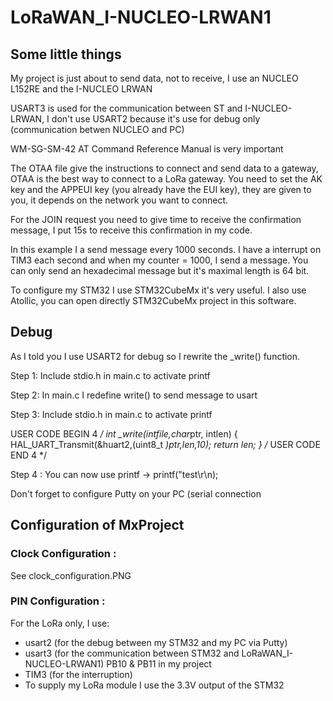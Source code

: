 # LoRaWAN_I-NUCLEO-LRWAN1

## Some little things

My project is just about to send data, not to receive, I use an NUCLEO L152RE and the I-NUCLEO LRWAN

USART3 is used for the communication between ST and I-NUCLEO-LRWAN, I don't use USART2 because it's use for debug only (communication betwen NUCLEO and PC)

WM-SG-SM-42 AT Command Reference Manual is very important

The OTAA file give the instructions to connect and send data to a gateway, OTAA is the best way to connect to a LoRa gateway.
You need to set the AK key and the APPEUI key (you already have the EUI key), they are given to you, it depends on the network you want to connect. 

For the JOIN request you need to give time to receive the confirmation message, I put 15s to receive this confirmation in my code.

In this example I a send message every 1000 seconds. I have a interrupt on TIM3 each second and when my counter = 1000, I send a message. You can only send an hexadecimal message but it's maximal length is 64 bit.

To configure my STM32 I use STM32CubeMx it's very useful. I also use Atollic, you can open directly STM32CubeMx project in this software.

## Debug

As I told you I use USART2 for debug so I rewrite the _write() function.

Step 1: 
        Include stdio.h in main.c to activate printf
        
Step 2: 
        In main.c I redefine write() to send message to usart

Step 3: 
        Include stdio.h in main.c to activate printf

 USER CODE BEGIN 4 */
 int _write(intfile,char*ptr, intlen) 
 {     
        HAL_UART_Transmit(&huart2,(uint8_t *)ptr,len,10); 
        return len; 
 } 
 /* USER CODE END 4 */

Step 4 :
        You can now use printf
        -> printf("test\r\n);
        
Don't forget to configure Putty on your PC (serial connection


## Configuration of MxProject

### Clock Configuration : 

See clock_configuration.PNG

### PIN Configuration :

For the LoRa only, I use:
  - usart2 (for the debug between my STM32 and my PC via Putty)
  - usart3 (for the communication between STM32 and LoRaWAN_I-NUCLEO-LRWAN1) PB10 & PB11 in my project
  - TIM3 (for the interruption)
  - To supply my LoRa module I use the 3.3V output of the STM32
